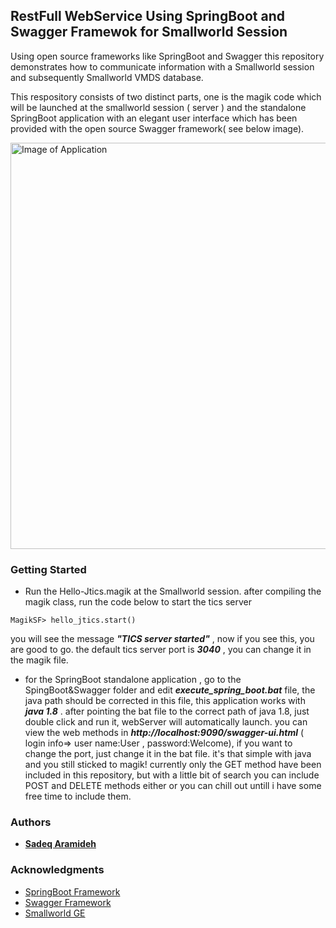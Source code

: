 ## RestFull WebService Using SpringBoot and Swagger Framewok for Smallworld Session

Using open source frameworks like SpringBoot and Swagger this repository demonstrates how to communicate information with a Smallworld session and subsequently Smallworld VMDS database.

This respository consists of two distinct parts, one is the magik code which will be launched at the smallworld session ( server ) and the standalone SpringBoot application with an elegant user interface which has been provided with the open source Swagger framework( see below image).

<img src="https://github.com/Aramideh/RestSwTics/tree/master/raw/tester.jpg" alt="Image of Application" width="900" height="650">

### Getting Started

* Run the Hello-Jtics.magik at the Smallworld session. after compiling the magik class, run the code below to start the tics server

```
MagikSF> hello_jtics.start()
```

you will see the message *****"TICS server started"*****  , now if you see this, you are good to go. the default tics server port is *****3040***** , you can change it in the magik file.

* for the SpringBoot standalone application , go to the SpingBoot&Swagger folder and edit *****execute_spring_boot.bat***** file, the java path should be corrected in this file, this application works with *****java 1.8***** . after pointing the bat file to the correct path of java 1.8, just double click and run it, webServer will automatically launch.
you can view the web methods in *****http://localhost:9090/swagger-ui.html***** ( login info=> user name:User , password:Welcome), if you want to change the port, just change it in the bat file. it's that simple with java and you still sticked to magik!
currently only the GET method have been included in this repository, but with a little bit of search you can include POST and DELETE methods either or you can chill out untill i have some free time to include them.


### Authors

* [**Sadeq Aramideh**](https://github.com/Aramideh)

### Acknowledgments
* [SpringBoot Framework](https://spring.io/projects/spring-boot)
* [Swagger Framework](https://swagger.io/)
* [Smallworld GE](https://www.gegridsolutions.com/geospatial/catalog/smallworld_core.htm)



